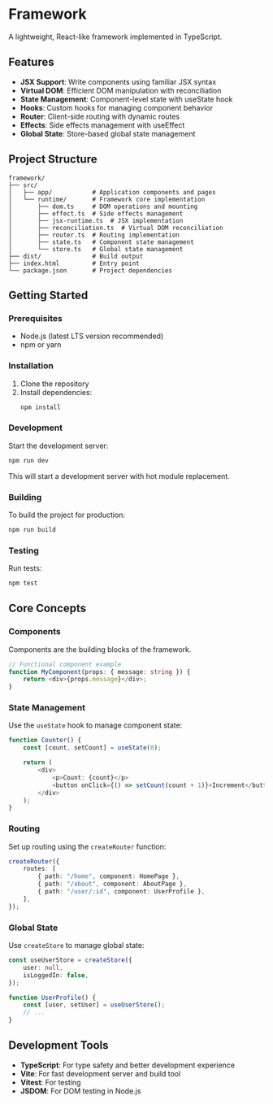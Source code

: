 # Framework

A lightweight, React-like framework implemented in TypeScript.

## Features

-   **JSX Support**: Write components using familiar JSX syntax
-   **Virtual DOM**: Efficient DOM manipulation with reconciliation
-   **State Management**: Component-level state with useState hook
-   **Hooks**: Custom hooks for managing component behavior
-   **Router**: Client-side routing with dynamic routes
-   **Effects**: Side effects management with useEffect
-   **Global State**: Store-based global state management

## Project Structure

```
framework/
├── src/
│   ├── app/           # Application components and pages
│   └── runtime/       # Framework core implementation
│       ├── dom.ts     # DOM operations and mounting
│       ├── effect.ts  # Side effects management
│       ├── jsx-runtime.ts  # JSX implementation
│       ├── reconciliation.ts  # Virtual DOM reconciliation
│       ├── router.ts  # Routing implementation
│       ├── state.ts   # Component state management
│       └── store.ts   # Global state management
├── dist/              # Build output
├── index.html         # Entry point
└── package.json       # Project dependencies
```

## Getting Started

### Prerequisites

-   Node.js (latest LTS version recommended)
-   npm or yarn

### Installation

1. Clone the repository
2. Install dependencies:
    ```bash
    npm install
    ```

### Development

Start the development server:

```bash
npm run dev
```

This will start a development server with hot module replacement.

### Building

To build the project for production:

```bash
npm run build
```

### Testing

Run tests:

```bash
npm test
```

## Core Concepts

### Components

Components are the building blocks of the framework.

```typescript
// Functional component example
function MyComponent(props: { message: string }) {
    return <div>{props.message}</div>;
}
```

### State Management

Use the `useState` hook to manage component state:

```typescript
function Counter() {
    const [count, setCount] = useState(0);

    return (
        <div>
            <p>Count: {count}</p>
            <button onClick={() => setCount(count + 1)}>Increment</button>
        </div>
    );
}
```

### Routing

Set up routing using the `createRouter` function:

```typescript
createRouter({
    routes: [
        { path: "/home", component: HomePage },
        { path: "/about", component: AboutPage },
        { path: "/user/:id", component: UserProfile },
    ],
});
```

### Global State

Use `createStore` to manage global state:

```typescript
const useUserStore = createStore({
    user: null,
    isLoggedIn: false,
});

function UserProfile() {
    const [user, setUser] = useUserStore();
    // ...
}
```

## Development Tools

-   **TypeScript**: For type safety and better development experience
-   **Vite**: For fast development server and build tool
-   **Vitest**: For testing
-   **JSDOM**: For DOM testing in Node.js
